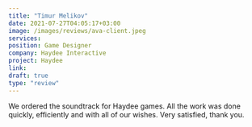 ```yaml
---
title: "Timur Melikov"
date: 2021-07-27T04:05:17+03:00
image: /images/reviews/ava-client.jpeg
services:
position: Game Designer
company: Haydee Interactive
project: Haydee
link:
draft: true
type: "review"
---
```


We ordered the soundtrack for Haydee games. All the work was done quickly, efficiently and with all of our wishes. Very satisfied, thank you.